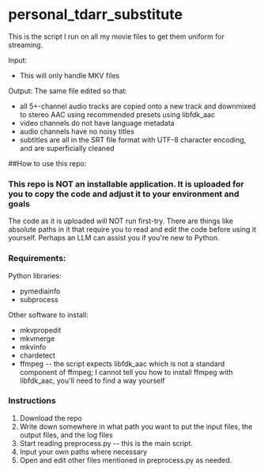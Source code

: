 # personal_tdarr_substitute
This is the script I run on all my movie files to get them uniform for streaming.

Input:
* This will only handle MKV files

Output:
The same file edited so that:
* all 5+-channel audio tracks are copied onto a new track and downmixed to stereo AAC using recommended presets using libfdk_aac
* video channels do not have language metadata
* audio channels have no noisy titles
* subtitles are all in the SRT file format with UTF-8 character encoding, and are superficially cleaned

##How to use this repo:

### This repo is NOT an installable application. It is uploaded for you to copy the code and adjust it to your environment and goals

The code as it is uploaded will NOT run first-try. There are things like absolute paths in it that require you to read and edit the code before using it yourself. Perhaps an LLM can assist you if you're new to Python.

### Requirements:
Python libraries:
* pymediainfo
* subprocess

Other software to install:
* mkvpropedit
* mkvmerge
* mkvinfo
* chardetect
* ffmpeg -- the script expects libfdk_aac which is not a standard component of ffmpeg; I cannot tell you how to install ffmpeg with libfdk_aac, you'll need to find a way yourself


### Instructions

1. Download the repo
2. Write down somewhere in what path you want to put the input files, the output files, and the log files
3. Start reading preprocess.py -- this is the main script.
4. Input your own paths where necessary
5. Open and edit other files mentioned in preprocess.py as needed.
